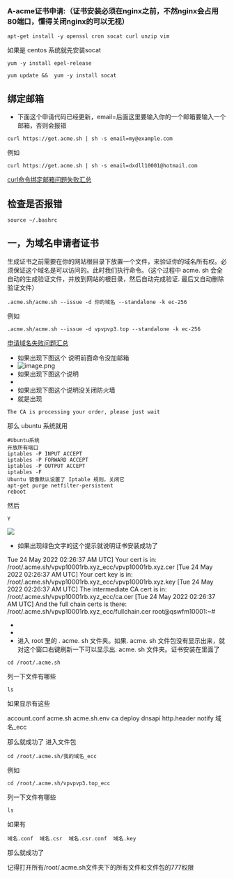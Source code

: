 ### A-acme证书申请:（证书安装必须在nginx之前，不然nginx会占用80端口，懂得关闭nginx的可以无视）


```
apt-get install -y openssl cron socat curl unzip vim
```
如果是 centos 系统就先安装socat
```
yum -y install epel-release
```

```
yum update &&  yum -y install socat
```

## 绑定邮箱
- 下面这个申请代码已经更新，email=后面这里要输入你的一个邮箱要输入一个邮箱，否则会报错


```
curl https://get.acme.sh | sh -s email=my@example.com
```
例如
```
curl https://get.acme.sh | sh -s email=dxdll10001@hotmail.com
```

[curl命令绑定邮箱问题失败汇总](curl命令绑定邮箱问题失败汇总.md)


## 检查是否报错

```
source ~/.bashrc
```


## 一，为域名申请者证书

生成证书之前需要在你的网站根目录下放置一个文件，来验证你的域名所有权。必须保证这个域名是可以访问的。此时我们执行命令。（这个过程中 acme. sh 会全自动的生成验证文件，并放到网站的根目录，然后自动完成验证. 最后又自动删除验证文件）






```
.acme.sh/acme.sh --issue -d 你的域名 --standalone -k ec-256
```

例如
```
.acme.sh/acme.sh --issue -d vpvpvp3.top --standalone -k ec-256
```

[申请域名失败问题汇总](申请域名失败问题汇总.md)

- 如果出现下图这个 说明前面命令没加邮箱
- ![image.png](../assets/image_1633242713571_0.png)
-  如果出现下图这个说明
- 
-  如果出现下图这个说明没关闭防火墙
- 就是出现

```
The CA is processing your order, please just wait
```
那么 ubuntu 系统就用
```
#Ubuntu系统
开放所有端口
iptables -P INPUT ACCEPT
iptables -P FORWARD ACCEPT
iptables -P OUTPUT ACCEPT
iptables -F
Ubuntu 镜像默认设置了 Iptable 规则，关闭它
apt-get purge netfilter-persistent
reboot
```
然后
```
Y
```

![](https://i.imgur.com/s5gi63i.png)



- 如果出现绿色文字的这个提示就说明证书安装成功了


Tue 24 May 2022 02:26:37 AM UTC] Your cert is in: /root/.acme.sh/vpvp10001rb.xyz_ecc/vpvp10001rb.xyz.cer
[Tue 24 May 2022 02:26:37 AM UTC] Your cert key is in: /root/.acme.sh/vpvp10001rb.xyz_ecc/vpvp10001rb.xyz.key
[Tue 24 May 2022 02:26:37 AM UTC] The intermediate CA cert is in: /root/.acme.sh/vpvp10001rb.xyz_ecc/ca.cer
[Tue 24 May 2022 02:26:37 AM UTC] And the full chain certs is there: /root/.acme.sh/vpvp10001rb.xyz_ecc/fullchain.cer
root@qswfm10001:~# 

- 
-
- 进入 root 里的 . acme. sh 文件夹。如果. acme. sh 文件包没有显示出来，就对这个窗口右键刷新一下可以显示出. acme. sh 文件夹。证书安装在里面了

```
cd /root/.acme.sh
```
列一下文件有哪些

```
ls
```
如果显示有这些

account.conf  acme.sh  acme.sh.env  ca  deploy  dnsapi  http.header  notify  域名_ecc

那么就成功了
进入文件包
```
cd /root/.acme.sh/我的域名_ecc
```


例如
```
cd /root/.acme.sh/vpvpvp3.top_ecc
```
列一下文件有哪些
```
ls
```
如果有
```
域名.conf  域名.csr  域名.csr.conf  域名.key
```
那么就成功了

记得打开所有/root/.acme.sh文件夹下的所有文件和文件包的777权限